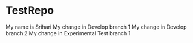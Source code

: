 # TestRepo
My name is Srihari
My change in Develop branch 1
My change in Develop branch 2
My change in Experimental Test branch 1
